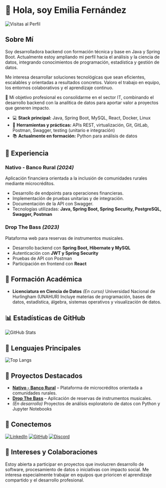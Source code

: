 # 👋 Hola, soy Emilia Fernández

![Visitas al Perfil](https://komarev.com/ghpvc/?username=EmiiFernandez\&color=blue)

## Sobre Mí

Soy desarrolladora backend con formación técnica y base en Java y Spring Boot. Actualmente estoy ampliando mi perfil hacia el análisis y la ciencia de datos, integrando conocimientos de programación, estadística y gestión de datos.

Me interesa desarrollar soluciones tecnológicas que sean eficientes, escalables y orientadas a resultados concretos. Valoro el trabajo en equipo, los entornos colaborativos y el aprendizaje continuo.

🎯 Mi objetivo profesional es consolidarme en el sector IT, combinando el desarrollo backend con la analítica de datos para aportar valor a proyectos que generen impacto.

* 💻 **Stack principal:** Java, Spring Boot, MySQL, React, Docker, Linux
* 🔧 **Herramientas y prácticas:** APIs REST, virtualización, Git, GitLab, Postman, Swagger, testing (unitario e integración)
* 📚 **Actualmente en formación:** Python para análisis de datos

## 💼 Experiencia

### Nativo - Banco Rural *(2024)*

Aplicación financiera orientada a la inclusión de comunidades rurales mediante microcréditos.

* Desarrollo de endpoints para operaciones financieras.
* Implementación de pruebas unitarias y de integración.
* Documentación de la API con Swagger.
* Tecnologías utilizadas: **Java, Spring Boot, Spring Security, PostgreSQL, Swagger, Postman**

### Drop The Bass *(2023)*

Plataforma web para reservas de instrumentos musicales.

* Desarrollo backend con **Spring Boot, Hibernate y MySQL**
* Autenticación con **JWT y Spring Security**
* Pruebas de API con Postman
* Participación en frontend con **React**

## 🧠 Formación Académica

* **Licenciatura en Ciencia de Datos** *(En curso)*
  Universidad Nacional de Hurlingham (UNAHUR)
  Incluye materias de programación, bases de datos, estadística, álgebra, sistemas operativos y visualización de datos.

## 📊 Estadísticas de GitHub

![GitHub Stats](https://github-readme-stats.vercel.app/api?username=EmiiFernandez\&show_icons=true\&theme=radical\&hide_title=true)

## 🌟 Lenguajes Principales

![Top Langs](https://github-readme-stats.vercel.app/api/top-langs/?username=EmiiFernandez\&layout=compact\&theme=radical\&hide_title=true)

## 🚀 Proyectos Destacados

* [**Nativo - Banco Rural**](https://github.com/EmiiFernandez/i003-nativo-bank) – Plataforma de microcréditos orientada a comunidades rurales.
* [**Drop The Bass**](https://github.com/EmiiFernandez/dtb-dh) – Aplicación de reservas de instrumentos musicales.
* *(En desarrollo)* Proyectos de análisis exploratorio de datos con Python y Jupyter Notebooks

## 🔗 Conectemos

[![LinkedIn](https://img.shields.io/badge/LinkedIn-0A66C2?style=for-the-badge\&logo=linkedin\&logoColor=white)](https://www.linkedin.com/in/emiliafernandez)
[![GitHub](https://img.shields.io/badge/GitHub-171515?style=for-the-badge\&logo=github\&logoColor=white)](https://github.com/EmiiFernandez)
[![Discord](https://img.shields.io/badge/Discord-7289DA?style=for-the-badge\&logo=discord\&logoColor=white)](https://discord.gg/h6Hby66U)

## 🤝 Intereses y Colaboraciones

Estoy abierta a participar en proyectos que involucren desarrollo de software, procesamiento de datos o iniciativas con impacto social. Me interesa especialmente trabajar en equipos que prioricen el aprendizaje compartido y el desarrollo profesional.
